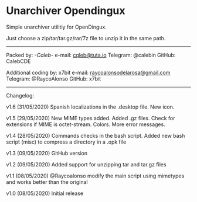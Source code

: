 # Unarchiver Opendingux

Simple unarchiver utilitiy for OpenDingux.

Just choose a zip/tar/tar.gz/rar/7z file to unzip it in the same path.

---

Packed by: _-Caleb-_ 
e-mail: cqleb@tuta.io
Telegram: @calebin
GitHub: CalebCDE

Additional coding by: x7bit
e-mail: raycoalonsodelarosa@gmail.com
Telegram: @RaycoAlonso
GitHub: x7bit

---

Changelog:

v1.6 (31/05/2020)
Spanish localizations in the .desktop file. New icon.

v1.5 (29/05/2020)
New MIME types added. Added .gz files. Check for extensions if MIME is octet-stream. Colors. More error messages. 

v1.4 (28/05/2020)
Commands checks in the bash script. Added new bash script (misc) to compress a directory in a .opk file

v1.3 (09/05/2020)
GitHub version

v1.2 (09/05/2020)
Added support for unzipping tar and tar.gz files

v1.1 (08/05/2020)
@Raycoalonso modify the main script using mimetypes and works better than the original

v1.0 (08/05/2020)
Initial release

